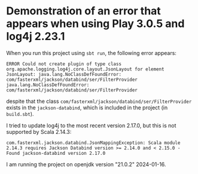 # Demonstration of an error that appears when using Play 3.0.5 and log4j 2.23.1

When you run this project using `sbt run`, the following error appears:
```
ERROR Could not create plugin of type class org.apache.logging.log4j.core.layout.JsonLayout for element JsonLayout: java.lang.NoClassDefFoundError: com/fasterxml/jackson/databind/ser/FilterProvider java.lang.NoClassDefFoundError: com/fasterxml/jackson/databind/ser/FilterProvider
```
despite that the class `com/fasterxml/jackson/databind/ser/FilterProvider` exists in the `jackson-databind`, which
is included in the project (in `build.sbt`).

I tried to update log4j to the most recent version 2.17.0, but this is not supported by Scala 2.14.3:
```
com.fasterxml.jackson.databind.JsonMappingException: Scala module 2.14.3 requires Jackson Databind version >= 2.14.0 and < 2.15.0 - Found jackson-databind version 2.17.0
```

I am running the project on openjdk version "21.0.2" 2024-01-16.
